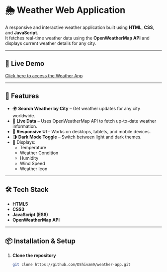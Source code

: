 # 🌦 Weather Web Application

A responsive and interactive weather application built using **HTML**, **CSS**, and **JavaScript**.  
It fetches real-time weather data using the **OpenWeatherMap API** and displays current weather details for any city.

---

## 🚀 Live Demo
[Click here to access the Weather App](https://dshivam9.github.io/WeatherEye/)

---

## 🚀 Features

- 🌍 **Search Weather by City** – Get weather updates for any city worldwide.
- 📡 **Live Data** – Uses OpenWeatherMap API to fetch up-to-date weather information.
- 🎨 **Responsive UI** – Works on desktops, tablets, and mobile devices.
- 🌗 **Dark Mode Toggle** – Switch between light and dark themes.
- 💨 Displays:
  - Temperature
  - Weather Condition
  - Humidity
  - Wind Speed
  - Weather Icon

---

## 🛠️ Tech Stack

- **HTML5**
- **CSS3**
- **JavaScript (ES6)**
- **OpenWeatherMap API**

---

## 📦 Installation & Setup

1. **Clone the repository**
   ```bash
   git clone https://github.com/DShivam9/weather-app.git
